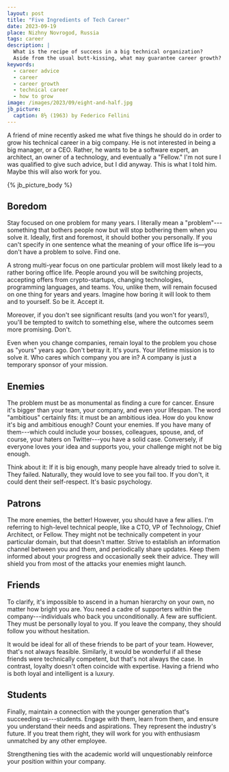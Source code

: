 ```yaml
---
layout: post
title: "Five Ingredients of Tech Career"
date: 2023-09-19
place: Nizhny Novrogod, Russia
tags: career
description: |
  What is the recipe of success in a big technical organization?
  Aside from the usual butt-kissing, what may guarantee career growth?
keywords:
  - career advice
  - career
  - career growth
  - technical career
  - how to grow
image: /images/2023/09/eight-and-half.jpg
jb_picture:
  caption: 8½ (1963) by Federico Fellini
---
```


A friend of mine recently asked me what five things he should do in order to
grow his technical career in a big company. He is not interested in being a big
manager, or a CEO. Rather, he wants to be a software expert, an architect, an
owner of a technology, and eventually a "Fellow." I'm not sure I was qualified
to give such advice, but I did anyway. This is what I told him. Maybe this will
also work for you.

<!--more-->

{% jb_picture_body %}

## Boredom

Stay focused on one problem for many years. I literally mean
a "problem"---something that bothers people now but will stop bothering them
when you solve it. Ideally, first and foremost, it should bother you
personally. If you can't specify in one sentence what the meaning of your
office life is—you don't have a problem to solve. Find one.

A strong multi-year focus on one particular problem will most likely lead to a
rather boring office life. People around you will be switching projects,
accepting offers from crypto-startups, changing technologies, programming
languages, and teams. You, unlike them, will remain focused on one thing for
years and years. Imagine how boring it will look to them and to yourself. So be
it. Accept it.

Moreover, if you don't see significant results (and you won't for years!),
you'll be tempted to switch to something else, where the outcomes seem more
promising. Don't.

Even when you change companies, remain loyal to the problem you chose as "yours"
years ago. Don't betray it. It's yours. Your lifetime mission is to solve it.
Who cares which company you are in? A company is just a temporary sponsor of
your mission.

## Enemies 

The problem must be as monumental as finding a cure for cancer. Ensure it's
bigger than your team, your company, and even your lifespan. The
word "ambitious" certainly fits: it must be an ambitious idea. How do you know
it's big and ambitious enough? Count your enemies. If you have many of
them---which could include your bosses, colleagues, spouse, and, of course,
your haters on Twitter---you have a solid case. Conversely, if everyone loves
your idea and supports you, your challenge might not be big enough.

Think about it: If it is big enough, many people have already tried to solve it.
They failed. Naturally, they would love to see you fail too. If you don't, it
could dent their self-respect. It's basic psychology.

## Patrons

The more enemies, the better! However, you should have a few allies. I'm
referring to high-level technical people, like a CTO, VP of Technology, Chief
Architect, or Fellow. They might not be technically competent in your
particular domain, but that doesn't matter. Strive to establish an information
channel between you and them, and periodically share updates. Keep them
informed about your progress and occasionally seek their advice. They will
shield you from most of the attacks your enemies might launch.

## Friends

To clarify, it's impossible to ascend in a human hierarchy on your own, no
matter how bright you are. You need a cadre of supporters within the
company---individuals who back you unconditionally. A few are sufficient. They
must be personally loyal to you. If you leave the company, they should follow
you without hesitation.

It would be ideal for all of these friends to be part of your team. However,
that's not always feasible. Similarly, it would be wonderful if all these
friends were technically competent, but that's not always the case. In
contrast, loyalty doesn't often coincide with expertise. Having a friend who is
both loyal and intelligent is a luxury.

## Students

Finally, maintain a connection with the younger generation that's succeeding
us---students. Engage with them, learn from them, and ensure you understand
their needs and aspirations. They represent the industry's future. If you treat
them right, they will work for you with enthusiasm unmatched by any other
employee.

Strengthening ties with the academic world will unquestionably reinforce your
position within your company.

